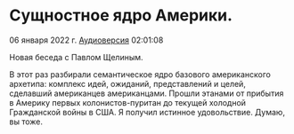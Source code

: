 # Сущностное ядро Америки.

06 января 2022 г. [Аудиоверсия](https://www.youtube.com/watch?v=_7mHRJbahjY) 02:01:08

Новая беседа с Павлом Щелиным.

В этот раз разбирали семантическое ядро базового американского архетипа: комплекс идей, ожиданий, представлений и целей, сделавший американцев американцами.
Прошли этанами от прибытия в Америку первых колонистов-пуритан до текущей холодной Гражданской войны в США. 
Я получил истинное удовольствие. Думаю, вы тоже.
